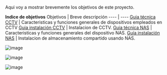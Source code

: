 Aqui voy a mostrar brevemente los objetivos de este proyecto.

**Indice de objetivos**
Objetivos | Breve descripción 
---- | ----
[Guia técnica CCTV](Guia_tecnicaCCTV.md) | Caracteristicas y funciones generales de dispositivos empleados en CCTV 
[Guia instalación CCTV](Guia_instalacionCCTV.md) | Instalacion de CCTV.
[Guia técnica NAS](Guia_tecnicaNAS.md) | Caracteristicas y funciones generales del dispositivo NAS.
[Guía instalación NAS](Guía_instalacionNAS.md) | Instalacion de almacenamiento compartido usando NAS.

![image](https://github.com/RafaelNunezVazquez/ProyectoFCT/assets/91255999/f4da35b9-5f55-4779-ad87-4cb62e03b6c7)

![image](https://github.com/RafaelNunezVazquez/ProyectoFCT/assets/91255999/b5214dfc-4d81-4e43-9ef1-dc6e44fa3ed1)

![image](https://github.com/RafaelNunezVazquez/ProyectoFCT/assets/91255999/7112effe-6531-4d3d-b678-17c297ed2f5e)



